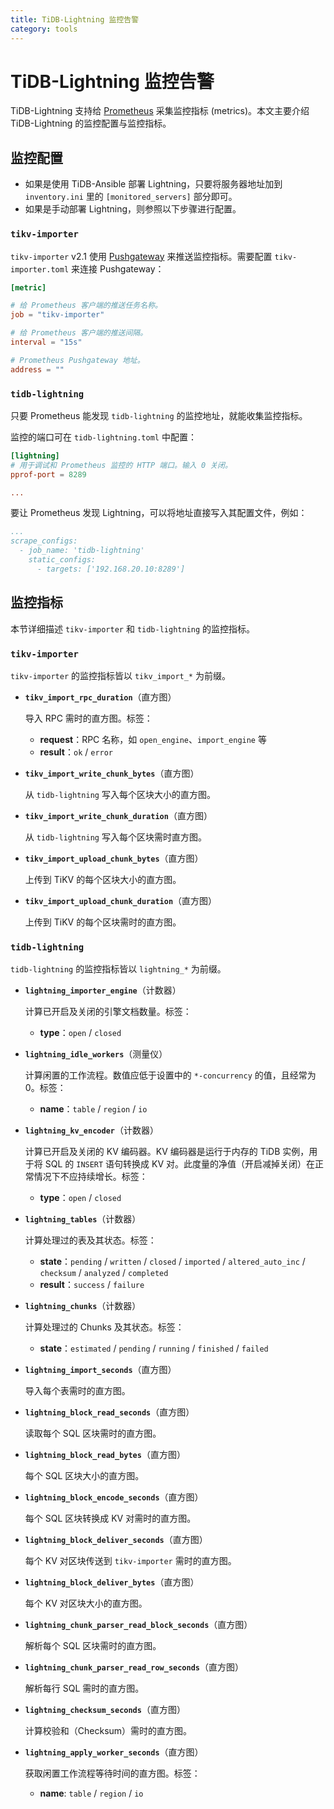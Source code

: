 ```yaml
---
title: TiDB-Lightning 监控告警
category: tools
---
```


# TiDB-Lightning 监控告警

TiDB-Lightning 支持给 [Prometheus](https://prometheus.io/) 采集监控指标 (metrics)。本文主要介绍 TiDB-Lightning 的监控配置与监控指标。

## 监控配置

- 如果是使用 TiDB-Ansible 部署 Lightning，只要将服务器地址加到 `inventory.ini` 里的 `[monitored_servers]` 部分即可。
- 如果是手动部署 Lightning，则参照以下步骤进行配置。

### `tikv-importer`

`tikv-importer` v2.1 使用 [Pushgateway](https://github.com/prometheus/pushgateway) 来推送监控指标。需要配置 `tikv-importer.toml` 来连接 Pushgateway：

```toml
[metric]

# 给 Prometheus 客户端的推送任务名称。
job = "tikv-importer"

# 给 Prometheus 客户端的推送间隔。
interval = "15s"

# Prometheus Pushgateway 地址。
address = ""
```

### `tidb-lightning`

只要 Prometheus 能发现 `tidb-lightning` 的监控地址，就能收集监控指标。

监控的端口可在 `tidb-lightning.toml` 中配置：

```toml
[lightning]
# 用于调试和 Prometheus 监控的 HTTP 端口。输入 0 关闭。
pprof-port = 8289

...
```

要让 Prometheus 发现 Lightning，可以将地址直接写入其配置文件，例如：

```yaml
...
scrape_configs:
  - job_name: 'tidb-lightning'
    static_configs:
      - targets: ['192.168.20.10:8289']
```

## 监控指标

本节详细描述 `tikv-importer` 和 `tidb-lightning` 的监控指标。

### `tikv-importer`

`tikv-importer` 的监控指标皆以 `tikv_import_*` 为前缀。

- **`tikv_import_rpc_duration`**（直方图）

    导入 RPC 需时的直方图。标签：

    - **request**：RPC 名称，如 `open_engine`、`import_engine` 等
    - **result**：`ok` / `error`

- **`tikv_import_write_chunk_bytes`**（直方图）

    从 `tidb-lightning` 写入每个区块大小的直方图。

- **`tikv_import_write_chunk_duration`**（直方图）

    从 `tidb-lightning` 写入每个区块需时直方图。

- **`tikv_import_upload_chunk_bytes`**（直方图）

    上传到 TiKV 的每个区块大小的直方图。

- **`tikv_import_upload_chunk_duration`**（直方图）

    上传到 TiKV 的每个区块需时的直方图。

### `tidb-lightning`

`tidb-lightning` 的监控指标皆以 `lightning_*` 为前缀。

- **`lightning_importer_engine`**（计数器）

    计算已开启及关闭的引擎文档数量。标签：

    - **type**：`open` / `closed`

- **`lightning_idle_workers`**（测量仪）

    计算闲置的工作流程。数值应低于设置中的 `*-concurrency` 的值，且经常为 0。标签：

    - **name**：`table` / `region` / `io`

- **`lightning_kv_encoder`**（计数器）

    计算已开启及关闭的 KV 编码器。KV 编码器是运行于内存的 TiDB 实例，用于将 SQL 的 `INSERT` 语句转换成 KV 对。此度量的净值（开启减掉关闭）在正常情况下不应持续增长。标签：

    - **type**：`open` / `closed`

- **`lightning_tables`**（计数器）

    计算处理过的表及其状态。标签：

    - **state**：`pending` / `written` / `closed` / `imported` / `altered_auto_inc` / `checksum` / `analyzed` / `completed`
    - **result**：`success` / `failure`

- **`lightning_chunks`**（计数器）

    计算处理过的 Chunks 及其状态。标签：

    - **state**：`estimated` / `pending` / `running` / `finished` / `failed`

- **`lightning_import_seconds`**（直方图）

    导入每个表需时的直方图。

- **`lightning_block_read_seconds`**（直方图）

    读取每个 SQL 区块需时的直方图。

- **`lightning_block_read_bytes`**（直方图）

    每个 SQL 区块大小的直方图。

- **`lightning_block_encode_seconds`**（直方图）

    每个 SQL 区块转换成 KV 对需时的直方图。

- **`lightning_block_deliver_seconds`**（直方图）

    每个 KV 对区块传送到 `tikv-importer` 需时的直方图。

- **`lightning_block_deliver_bytes`**（直方图）

    每个 KV 对区块大小的直方图。

- **`lightning_chunk_parser_read_block_seconds`**（直方图）

    解析每个 SQL 区块需时的直方图。

- **`lightning_chunk_parser_read_row_seconds`**（直方图）

    解析每行 SQL 需时的直方图。

- **`lightning_checksum_seconds`**（直方图）

    计算校验和（Checksum）需时的直方图。

- **`lightning_apply_worker_seconds`**（直方图）

    获取闲置工作流程等待时间的直方图。标签：

    - **name**: `table` / `region` / `io`
